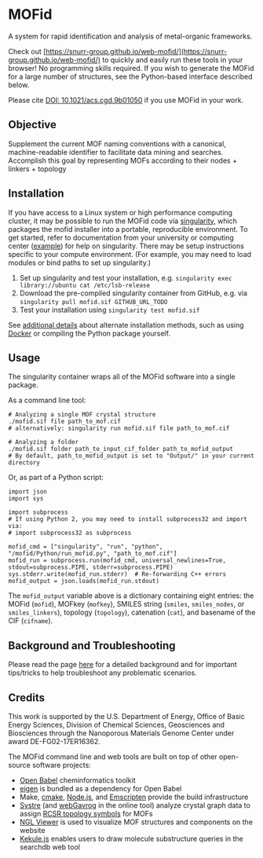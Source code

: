 # MOFid
A system for rapid identification and analysis of metal-organic frameworks.

Check out [https://snurr-group.github.io/web-mofid/](https://snurr-group.github.io/web-mofid/) to quickly and easily run these tools in your browser! No programming skills required. If you wish to generate the MOFid for a large number of structures, see the Python-based interface described below.

Please cite [DOI: 10.1021/acs.cgd.9b01050](https://pubs.acs.org/doi/abs/10.1021/acs.cgd.9b01050) if you use MOFid in your work.

## Objective
Supplement the current MOF naming conventions with a canonical, machine-readable identifier to facilitate data mining and searches. Accomplish this goal by representing MOFs according to their nodes + linkers + topology

## Installation
If you have access to a Linux system or high performance computing cluster, it may be possible to run the MOFid code via [singularity](https://apptainer.org/user-docs/master/quick_start.html), which packages the mofid installer into a portable, reproducible environment. To get started, refer to documentation from your university or computing center ([example](https://kb.northwestern.edu/page.php?id=85614)) for help on singularity. There may be setup instructions specific to your compute environment. (For example, you may need to load modules or bind paths to set up singularity.)

1. Set up singularity and test your installation, e.g. `singularity exec library://ubuntu cat /etc/lsb-release`
2. Download the pre-compiled singularity container from GitHub, e.g. via `singularity pull mofid.sif GITHUB_URL_TODO`
3. Test your installation using `singularity test mofid.sif`

See [additional details](https://github.com/snurr-group/mofid/blob/master/containers.md) about alternate installation methods, such as using [Docker](https://www.docker.com/resources/what-container) or compiling the Python package yourself.

## Usage
The singularity container wraps all of the MOFid software into a single package.

As a command line tool:

```{bash}
# Analyzing a single MOF crystal structure
./mofid.sif file path_to_mof.cif
# alternatively: singularity run mofid.sif file path_to_mof.cif

# Analyzing a folder
./mofid.sif folder path_to_input_cif_folder path_to_mofid_output
# By default, path_to_mofid_output is set to "Output/" in your current directory
```

Or, as part of a Python script:

```{python}
import json
import sys

import subprocess
# If using Python 2, you may need to install subprocess32 and import via:
# import subprocess32 as subprocess

mofid_cmd = ["singularity", "run", "python", "/mofid/Python/run_mofid.py", "path_to_mof.cif"]
mofid_run = subprocess.run(mofid_cmd, universal_newlines=True, stdout=subprocess.PIPE, stderr=subprocess.PIPE)
sys.stderr.write(mofid_run.stderr)  # Re-forwarding C++ errors
mofid_output = json.loads(mofid_run.stdout)
```

The `mofid_output` variable above is a dictionary containing eight entries: the MOFid (`mofid`), MOFkey (`mofkey`), SMILES string (`smiles`, `smiles_nodes`, or `smiles_linkers`), topology (`topology`), catenation (`cat`), and basename of the CIF (`cifname`).

## Background and Troubleshooting
Please read the page [here](https://github.com/snurr-group/web-mofid/blob/master/README.md) for a detailed background and for important tips/tricks to help troubleshoot any problematic scenarios.

## Credits
This work is supported by the U.S. Department of Energy, Office of Basic
Energy Sciences, Division of Chemical Sciences, Geosciences and
Biosciences through the Nanoporous Materials Genome Center under award
DE-FG02-17ER16362.

The MOFid command line and web tools are built on top of other open-source software projects:

* [Open Babel](https://github.com/openbabel/openbabel) cheminformatics toolkit
* [eigen](http://eigen.tuxfamily.org/) is bundled as a dependency for Open Babel
* Make, [cmake](https://cmake.org/overview/), [Node.js](https://nodejs.org/en/), and [Emscripten](https://emscripten.org/index.html) provide the build infrastructure
* [Systre](http://www.gavrog.org/) (and [webGavrog](https://github.com/odf/webGavrog) in the online tool) analyze crystal graph data to assign [RCSR topology symbols](http://rcsr.anu.edu.au/) for MOFs
* [NGL Viewer](https://github.com/arose/ngl) is used to visualize MOF structures and components on the website
* [Kekule.js](http://partridgejiang.github.io/Kekule.js/) enables users to draw molecule substructure queries in the searchdb web tool
